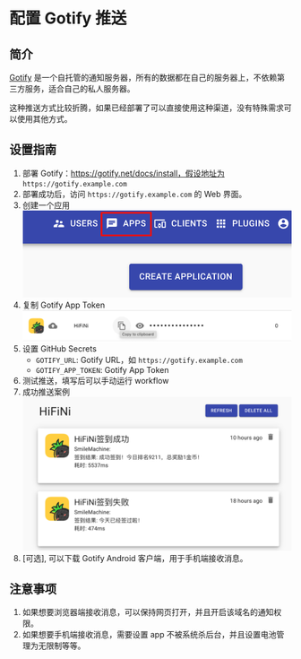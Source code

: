 # 配置 Gotify 推送

## 简介

[Gotify](https://gotify.net/) 是一个自托管的通知服务器，所有的数据都在自己的服务器上，不依赖第三方服务，适合自己的私人服务器。

这种推送方式比较折腾，如果已经部署了可以直接使用这种渠道，没有特殊需求可以使用其他方式。

## 设置指南

1. 部署 Gotify：https://gotify.net/docs/install，假设地址为 `https://gotify.example.com`
2. 部署成功后，访问 `https://gotify.example.com` 的 Web 界面。
3. 创建一个应用
   ![1741147877634](image/GofityConfigInfo/1741147877634.png)
4. 复制 Gotify App Token
   ![1741148080366](image/GofityConfigInfo/1741148080366.png)
5. 设置 GitHub Secrets
   - `GOTIFY_URL`: Gotify URL，如 `https://gotify.example.com`
   - `GOTIFY_APP_TOKEN`: Gotify App Token
6. 测试推送，填写后可以手动运行 workflow
7. 成功推送案例
   ![1741148275386](image/GofityConfigInfo/1741148275386.png)
8. [可选], 可以下载 Gotify Android 客户端，用于手机端接收消息。

## 注意事项

1. 如果想要浏览器端接收消息，可以保持网页打开，并且开启该域名的通知权限。
2. 如果想要手机端接收消息，需要设置 app 不被系统杀后台，并且设置电池管理为无限制等等。
